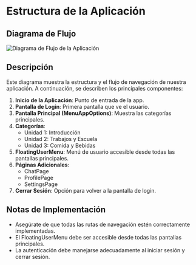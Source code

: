 # Estructura de la Aplicación

## Diagrama de Flujo

![Diagrama de Flujo de la Aplicación](ruta/al/diagrama.png)

## Descripción

Este diagrama muestra la estructura y el flujo de navegación de nuestra aplicación. A continuación, se describen los principales componentes:

1. **Inicio de la Aplicación**: Punto de entrada de la app.
2. **Pantalla de Login**: Primera pantalla que ve el usuario.
3. **Pantalla Principal (MenuAppOptions)**: Muestra las categorías principales.
4. **Categorías**:
   - Unidad 1: Introducción
   - Unidad 2: Trabajos y Escuela
   - Unidad 3: Comida y Bebidas
5. **FloatingUserMenu**: Menú de usuario accesible desde todas las pantallas principales.
6. **Páginas Adicionales**:
   - ChatPage
   - ProfilePage
   - SettingsPage
7. **Cerrar Sesión**: Opción para volver a la pantalla de login.

## Notas de Implementación

- Asegúrate de que todas las rutas de navegación estén correctamente implementadas.
- El FloatingUserMenu debe ser accesible desde todas las pantallas principales.
- La autenticación debe manejarse adecuadamente al iniciar sesión y cerrar sesión.